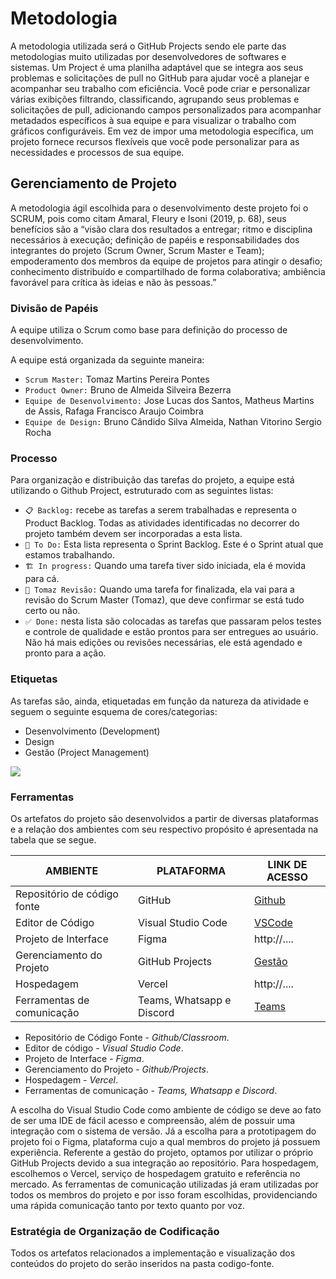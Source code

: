 
# Metodologia

A metodologia utilizada será o GitHub Projects sendo ele parte das metodologias muito utilizadas por desenvolvedores de softwares e sistemas. Um Project é uma planilha adaptável que se integra aos seus problemas e solicitações de pull no GitHub para ajudar você a planejar e acompanhar seu trabalho com eficiência. Você pode criar e personalizar várias exibições filtrando, classificando, agrupando seus problemas e solicitações de pull, adicionando campos personalizados para acompanhar metadados específicos à sua equipe e para visualizar o trabalho com gráficos configuráveis. Em vez de impor uma metodologia específica, um projeto fornece recursos flexíveis que você pode personalizar para as necessidades e processos de sua equipe.

## Gerenciamento de Projeto
A metodologia ágil escolhida para o desenvolvimento deste projeto foi o SCRUM, pois como citam Amaral, Fleury e Isoni (2019, p. 68), seus benefícios são a “visão clara dos resultados a entregar; ritmo e disciplina necessários à execução; definição de papéis e responsabilidades dos integrantes do projeto (Scrum Owner, Scrum Master e Team); empoderamento dos membros da equipe de projetos para atingir o desafio; conhecimento distribuído e compartilhado de forma colaborativa; ambiência favorável para crítica às ideias e não às pessoas.”

### Divisão de Papéis

A equipe utiliza o Scrum como base para definição do processo de desenvolvimento.

A equipe está organizada da seguinte maneira:
- `Scrum Master:` Tomaz Martins Pereira Pontes
- `Product Owner:` Bruno de Almeida Silveira Bezerra 
- `Equipe de Desenvolvimento:` Jose Lucas dos Santos, Matheus Martins de Assis, Rafaga Francisco Araujo Coimbra 
- `Equipe de Design:` Bruno Cândido Silva Almeida, Nathan Vitorino Sergio Rocha

### Processo

Para organização e distribuição das tarefas do projeto, a equipe está utilizando o Github Project, estruturado com as seguintes listas: 
- `📋 Backlog:` recebe as tarefas a serem trabalhadas e representa o Product Backlog. Todas as atividades identificadas no decorrer do projeto também devem ser incorporadas a esta lista. 
- `🔖 To Do:` Esta lista representa o Sprint Backlog. Este é o Sprint atual que estamos trabalhando. 
- `🏗 In progress:` Quando uma tarefa tiver sido iniciada, ela é movida para cá. 
- `👀 Tomaz Revisão:` Quando uma tarefa for finalizada, ela vai para a revisão do Scrum Master (Tomaz), que deve confirmar se está tudo certo ou não.
- `✅ Done:` nesta lista são colocadas as tarefas que passaram pelos testes e controle de qualidade e estão prontos para ser entregues ao usuário. Não há mais edições ou revisões necessárias, ele está agendado e pronto para a ação.

### Etiquetas
<p>As tarefas são, ainda, etiquetadas em função da natureza da atividade e seguem o seguinte esquema de cores/categorias:</p>
<ul>
  <li>Desenvolvimento (Development)</li>
  <li>Design</li>
  <li>Gestão (Project Management)</li>
</ul>

  <img src="https://i.imgur.com/gmxcHW7.png">

  
### Ferramentas

Os artefatos do projeto são desenvolvidos a partir de diversas plataformas e a relação dos ambientes com seu respectivo propósito é apresentada na tabela que se segue.

| AMBIENTE                            | PLATAFORMA                         | LINK DE ACESSO                         |
|-------------------------------------|------------------------------------|----------------------------------------|
| Repositório de código fonte         | GitHub                             | [Github](https://github.com/ICEI-PUC-Minas-PMV-ADS/pmv-ads-2023-2-e1-proj-web-t14-ProjDevTask)                            |
| Editor de Código               | Visual Studio Code                             | [VSCode](https://code.visualstudio.com)                           |
| Projeto de Interface                | Figma                              | http://....                            |
| Gerenciamento do Projeto            | GitHub Projects                    | [Gestão](https://github.com/orgs/ICEI-PUC-Minas-PMV-ADS/projects/699/views/1)                          |
| Hospedagem                          | Vercel                      | http://....                            |
| Ferramentas de comunicação | Teams, Whatsapp e Discord | [Teams](https://teams.microsoft.com/l/channel/19%3aRj4hyp8v22GSYrPBT83LQed5nE2efAkaEM-v87z9OLw1%40thread.tacv2/Geral?groupId=8d09b33d-e831-45b7-adaf-dfa0fa9846f4&tenantId=14cbd5a7-ec94-46ba-b314-cc0fc972a161) |

- Repositório de Código Fonte - *Github/Classroom*.
- Editor de código - *Visual Studio Code*.
- Projeto de Interface - *Figma*.
- Gerenciamento do Projeto - *Github/Projects*.
- Hospedagem - *Vercel*.
- Ferramentas de comunicação - *Teams, Whatsapp e Discord*.

A escolha do Visual Studio Code como ambiente de código se deve ao fato de ser uma IDE de fácil acesso e compreensão, além de possuir uma integração com o sistema de versão.
Já a escolha para a prototipagem do projeto foi o Figma, plataforma cujo a qual membros do projeto já possuem experiência.
Referente a gestão do projeto, optamos por utilizar o próprio GitHub Projects devido a sua integração ao repositório.
Para hospedagem, escolhemos o Vercel, serviço de hospedagem gratuito e referência no mercado.
As ferramentas de comunicação utilizadas já eram utilizadas por todos os membros do projeto e por isso foram escolhidas, providenciando uma rápida comunicação tanto por texto quanto por voz.

### Estratégia de Organização de Codificação 

Todos os artefatos relacionados a implementação e visualização dos conteúdos do projeto do serão inseridos na pasta codigo-fonte.
